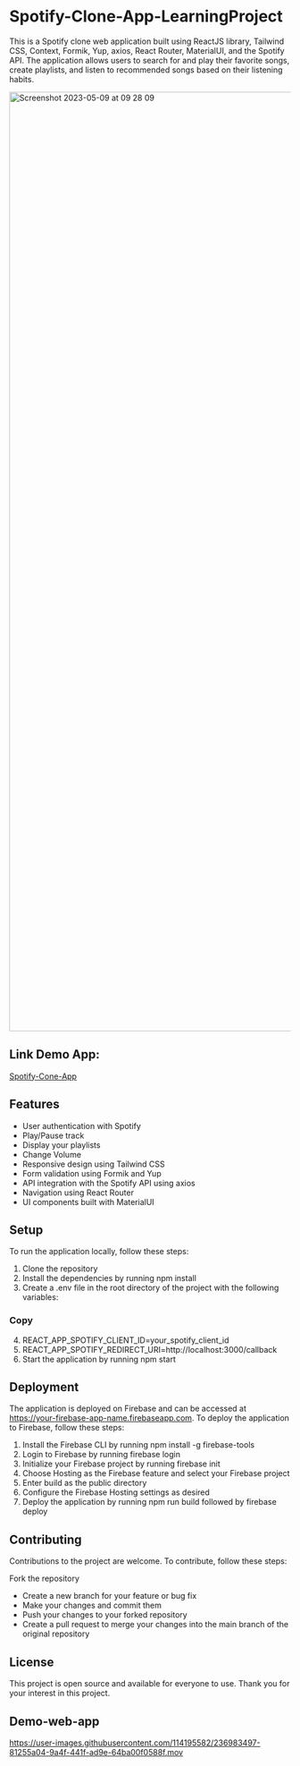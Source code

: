 # Spotify-Clone-App-LearningProject
This is a Spotify clone web application built using ReactJS library, Tailwind CSS, Context, Formik, Yup, axios, React Router, MaterialUI, and the Spotify API. The application allows users to search for and play their favorite songs, create playlists, and listen to recommended songs based on their listening habits.

<img width="1680" alt="Screenshot 2023-05-09 at 09 28 09" src="https://user-images.githubusercontent.com/114195582/236982974-35009db5-f667-49cf-8281-5da792a690c2.png">

## Link Demo App:
[Spotify-Cone-App](https://spotify-clone-app-55d51.web.app/#)

## Features
- User authentication with Spotify
- Play/Pause track 
- Display your playlists
- Change Volume
- Responsive design using Tailwind CSS
- Form validation using Formik and Yup
- API integration with the Spotify API using axios
- Navigation using React Router
- UI components built with MaterialUI

## Setup
To run the application locally, follow these steps:

 1. Clone the repository
 2. Install the dependencies by running npm install
 3. Create a .env file in the root directory of the project with the following variables:
 ### Copy
 4. REACT_APP_SPOTIFY_CLIENT_ID=your_spotify_client_id
 5. REACT_APP_SPOTIFY_REDIRECT_URI=http://localhost:3000/callback
 6. Start the application by running npm start

## Deployment
The application is deployed on Firebase and can be accessed at https://your-firebase-app-name.firebaseapp.com. To deploy the application to Firebase, follow these steps:

 1. Install the Firebase CLI by running npm install -g firebase-tools
 2. Login to Firebase by running firebase login
 3. Initialize your Firebase project by running firebase init
 4. Choose Hosting as the Firebase feature and select your Firebase project
 5. Enter build as the public directory
 6. Configure the Firebase Hosting settings as desired
 7. Deploy the application by running npm run build followed by firebase deploy

## Contributing
Contributions to the project are welcome. To contribute, follow these steps:

Fork the repository
 - Create a new branch for your feature or bug fix
 - Make your changes and commit them
 - Push your changes to your forked repository
 - Create a pull request to merge your changes into the main branch of the original repository

## License
This project is open source and available for everyone to use. Thank you for your interest in this project.

## Demo-web-app
https://user-images.githubusercontent.com/114195582/236983497-81255a04-9a4f-441f-ad9e-64ba00f0588f.mov

